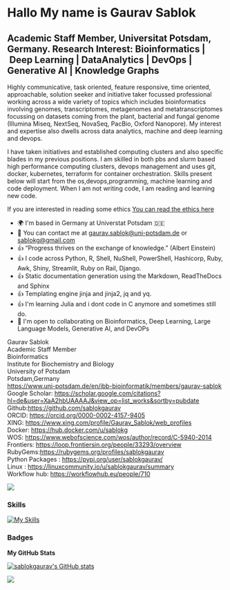 Hallo My name is Gaurav Sablok 
==============================

Academic Staff Member, Universitat Potsdam, Germany. Research Interest: Bioinformatics |  Deep Learning | DataAnalytics | DevOps | Generative AI | Knowledge Graphs
---------------------

Highly communicative, task oriented, feature responsive, time oriented, approachable, solution seeker and initiative taker focussed professional working across a wide variety of topics which includes bioinformatics involving genomes, transcriptomes, metagenomes and metatranscriptomes focussing on datasets coming from the plant, bacterial and fungal genome (Illumina Miseq, NextSeq, NovaSeq, PacBio, Oxford Nanopore). My interest and expertise also dwells across data analytics, machine and deep learning and devops. 

I have taken initiatives and established computing clusters and also specific blades in my previous positions. I am skilled in both pbs and slurm based high performance computing clusters, devops management and uses git, docker, kubernetes, terraform for container orchestration. Skills present below will start from the os,devops,programming, machine learning and code deployment. When I am not writing code, I am reading and learning new code. 

If you are interested in reading some ethics [You can read the ethics here](https://github.com/sablokgaurav/code_language_recommendations_ethics/blob/main/ethics.read)

* 🌍  I'm based in Germany at Universtat Potsdam :de:
* :email:  You can contact me at [gaurav.sablok@uni-potsdam.de](mailto:gaurav.sablok@uni-potsdam.de) or [sablokg@gmail.com](mailto:sablokg@gmail.com)
* :thumbsup: “Progress thrives on the exchange of knowledge.” (Albert Einstein)
* :thumbsup:  I code across Python, R, Shell, NuShell, PowerShell, Hashicorp, Ruby, Awk, Shiny, Streamlit, Ruby on Rail, Django.
* :thumbsup: Static documentation generation using the Markdown, ReadTheDocs and Sphinx
* :thumbsup: Templating engine jinja and jinja2, jq and yq.
* :thumbsup:  I'm learning Julia and i dont code in C anymore and sometimes still do. 
* 🤝  I'm open to collaborating on Bioinformatics, Deep Learning, Large Language Models, Generative AI, and DevOPs

Gaurav Sablok \
Academic Staff Member \
Bioinformatics \
Institute for Biochemistry and Biology \
University of Potsdam \
Potsdam,Germany \
https://www.uni-potsdam.de/en/ibb-bioinformatik/members/gaurav-sablok \
Google Scholar: https://scholar.google.com/citations?hl=de&user=XaA2hbUAAAAJ&view_op=list_works&sortby=pubdate \
Github:https://github.com/sablokgaurav \
ORCID: https://orcid.org/0000-0002-4157-9405 \
XING: https://www.xing.com/profile/Gaurav_Sablok/web_profiles \
Docker: https://hub.docker.com/u/sablokg \
WOS: https://www.webofscience.com/wos/author/record/C-5940-2014 \
Frontiers: https://loop.frontiersin.org/people/33293/overview \
RubyGems:https://rubygems.org/profiles/sablokgaurav \
Python Packages : https://pypi.org/user/sablokgaurav/ \
Linux : https://linuxcommunity.io/u/sablokgaurav/summary \
Workflow hub: https://workflowhub.eu/people/710 

<a href="https://www.github.com/sablokgaurav" target="_blank" rel="noreferrer"><img
src="https://img.shields.io/github/followers/sablokgaurav?logo=github&style=for-the-badge&color=0891b2&labelColor=1c1917" /></a>

### Skills

[![My Skills](https://skillicons.dev/icons?i=linux,vscode,aws,terraform,docker,kubernetes,bash,docker,github,sklearn,pytorch,tensorflow,py,regex,r,django,ruby,rails,fastapi&perline=20&theme=light)](https://skillicons.dev)


### Badges

<b>My GitHub Stats</b>

<a href="http://www.github.com/sablokgaurav"><img src="https://github-readme-stats.vercel.app/api?username=sablokgaurav&show_icons=true&hide=&count_private=true&title_color=0891b2&text_color=ffffff&icon_color=0891b2&bg_color=1c1917&hide_border=true&show_icons=true" alt="sablokgaurav's GitHub stats" /></a>

<a href="http://www.github.com/sablokgaurav"><img src="https://github-readme-streak-stats.herokuapp.com/?user=sablokgaurav&stroke=ffffff&background=1c1917&ring=0891b2&fire=0891b2&currStreakNum=ffffff&currStreakLabel=0891b2&sideNums=ffffff&sideLabels=ffffff&dates=ffffff&hide_border=true" /></a>

